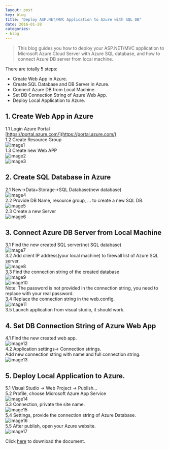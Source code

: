 ```yaml
---
layout: post
key: blog
title: "Deploy ASP.NET/MVC Application to Azure with SQL DB"
date: 2016-01-28
categories:
- blog
---
```


> This blog guides you how to deploy your ASP.NET/MVC application to Microsoft Azure Cloud Server with Azure SQL database, and how to connect Azure DB server from local machine.

There are totally 5 steps:  

* Create Web App in Azure.
* Create SQL Database and DB Server in Azure.
* Connect Azure DB from Local Machine.
* Set DB Connection String of Azure Web App.
*  Deploy Local Application to Azure.

## 1. Create Web App in Azure  
1.1 Login Azure Portal  
[https://portal.azure.com/](https://portal.azure.com/)  
1.2 Create Resource Group  
![image1](/public/pics/2016-01-28/image1.png)  
1.3 Create new Web APP  
![image2](/public/pics/2016-01-28/image2.png)  
![image3](/public/pics/2016-01-28/image3.png)  

## 2. Create SQL Database in Azure  
2.1 New-&gt;Data+Storage-&gt;SQL Database(new database)  
![image4](/public/pics/2016-01-28/image4.png)  
2.2 Provide DB Name, resource group, … to create a new SQL DB.  
![image5](/public/pics/2016-01-28/image5.png)  
2.3 Create a new Server  
![image6](/public/pics/2016-01-28/image6.png)  

## 3. Connect Azure DB Server from Local Machine  
3.1 Find the new created SQL server(not SQL database)  
![image7](/public/pics/2016-01-28/image7.png)  
3.2 Add client IP address(your local machine) to firewall list of Azure SQL server.  
![image8](/public/pics/2016-01-28/image8.png)  
3.3 Find the connection string of the created database  
![image9](/public/pics/2016-01-28/image9.png)  
![image10](/public/pics/2016-01-28/image10.png)  
Note: The password is not provided in the connection string, you need to replace with your real password.  
3.4 Replace the connection string in the web.config.  
![image11](/public/pics/2016-01-28/image11.png)  
3.5 Launch application from visual studio, it should work.  

## 4. Set DB Connection String of Azure Web App  
4.1 Find the new created web app.  
![image12](/public/pics/2016-01-28/image12.png)  
4.2 Application settings-&gt; Connection strings.  
Add new connection string with name and full connection string.  
![image13](/public/pics/2016-01-28/image13.png)  

## 5. Deploy Local Application to Azure.  
5.1 Visual Studio -&gt; Web Project -&gt; Publish...  
5.2 Profile, choose Microsoft Azure App Service  
![image14](/public/pics/2016-01-28/image14.png)  
5.3 Connection, private the site name.  
![image15](/public/pics/2016-01-28/image15.png)  
5.4 Settings, provide the connection string of Azure Database.  
![image16](/public/pics/2016-01-28/image16.png)  
5.5 After publish, open your Azure website.  
![image17](/public/pics/2016-01-28/image17.png)  

Click [here](http://jojozhuang.github.io/public/docs/deploy_to_azure_with_sqldb.pdf) to download the document.
